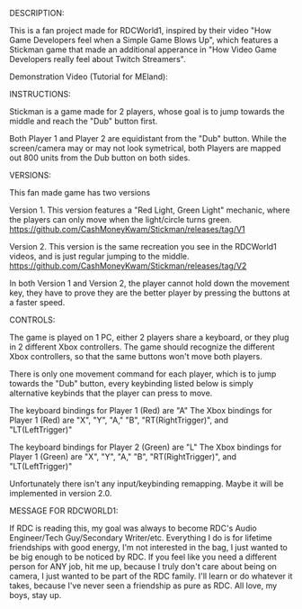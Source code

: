 DESCRIPTION: 

This is a fan project made for RDCWorld1, inspired by their video "How Game Developers feel when a Simple Game Blows Up", which features a Stickman game that made an additional apperance in
"How Video Game Developers really feel about Twitch Streamers". 

Demonstration Video (Tutorial for MEland): 

INSTRUCTIONS: 

Stickman is a game made for 2 players, whose goal is to jump towards the middle and reach the "Dub" button first. 

Both Player 1 and Player 2 are equidistant from the "Dub" button. While the screen/camera may or may not look symetrical, both Players are mapped out 800 units from the Dub button on both sides.

VERSIONS: 

This fan made game has two versions

Version 1. This version features a "Red Light, Green Light" mechanic, where the players can only move when the light/circle turns green. https://github.com/CashMoneyKwam/Stickman/releases/tag/V1

Version 2. This version is the same recreation you see in the RDCWorld1 videos, and is just regular jumping to the middle. https://github.com/CashMoneyKwam/Stickman/releases/tag/V2

In both Version 1 and Version 2, the player cannot hold down the movement key, they have to prove they are the better player by pressing the buttons at a faster speed. 

CONTROLS: 

The game is played on 1 PC, either 2 players share a keyboard, or they plug in 2 different Xbox controllers. 
The game should recognize the different Xbox controllers, so that the same buttons won't move both players.

There is only one movement command for each player, which is to jump towards the "Dub" button, every keybinding listed below is simply alternative keybinds that the player can press to move.  

The keyboard bindings for Player 1 (Red) are "A"
The Xbox bindings for Player 1 (Red) are "X", "Y", "A," "B", "RT(RightTrigger)", and "LT(LeftTrigger)"

The keyboard bindings for Player 2 (Green) are "L"
The Xbox bindings for Player 1 (Green) are "X", "Y", "A," "B", "RT(RightTrigger)", and "LT(LeftTrigger)"

Unfortunately there isn't any input/keybinding remapping. Maybe it will be implemented in version 2.0.

MESSAGE FOR RDCWORLD1: 

If RDC is reading this, my goal was always to become RDC's Audio Engineer/Tech Guy/Secondary Writer/etc. Everything I do is for lifetime friendships with good energy, I'm not interested in the bag, I just wanted to be big enough to be noticed by RDC. If you feel like you need a different person for ANY job, hit me up, because I truly don't care about being on camera, I just wanted to be part of the RDC family. I'll learn or do whatever it takes, because I've never seen a friendship as pure as RDC. All love, my boys, stay up. 
